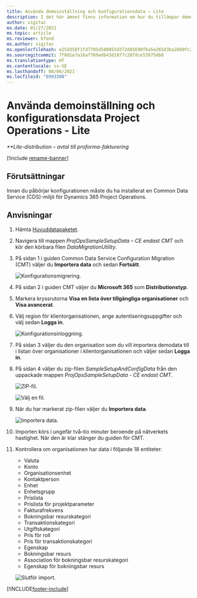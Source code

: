 ```yaml
---
title: Använda demoinställning och konfigurationsdata – Lite
description: I det här ämnet finns information om hur du tillämpar demoinställning konfigurationsdata i Project Operations.
author: sigitac
ms.date: 01/27/2021
ms.topic: article
ms.reviewer: kfend
ms.author: sigitac
ms.openlocfilehash: e25d358f1fd7705d580855d372d85690f6a5e265d3ba2b60fc26742bf3edc86f
ms.sourcegitcommit: 7f8d1e7a16af769adb43d1877c28fdce53975db8
ms.translationtype: HT
ms.contentlocale: sv-SE
ms.lasthandoff: 08/06/2021
ms.locfileid: "6993308"
---
```

# <a name="apply-demo-setup-and-configuration-data-for-project-operations---lite"></a>Använda demoinställning och konfigurationsdata Project Operations - Lite 

_**Lite-distribution – avtal till proforma-fakturering_

[!include [rename-banner](~/includes/cc-data-platform-banner.md)]

## <a name="prerequisites"></a>Förutsättningar

Innan du påbörjar konfigurationen måste du ha installerat en Common Data Service (CDS)-miljö för Dynamics 365 Project Operations.


## <a name="instructions"></a>Anvisningar

1. Hämta [Huvuddatapaketet](https://download.microsoft.com/download/3/4/1/341bf279-a64f-4baa-af31-ce624859b518/ProjOpsSampleSetupData-%20CE%20only.zip). 
2. Navigera till mappen *ProjOpsSampleSetupData – CE endast CMT* och kör den körbara filen *DataMigrationUtility*.
3. På sidan 1 i guiden Common Data Service Configuration Migration (CMT) väljer du **Importera data** och sedan **Fortsätt**.

    ![Konfigurationsmigrering.](./media/1ConfigurationMigration.png)

4. På sidan 2 i guiden CMT väljer du **Microsoft 365** som **Distributionstyp**.
5. Markera kryssrutorna **Visa en lista över tillgängliga organisationer** och **Visa avancerat**.
6. Välj region för klientorganisationen, ange autentiseringsuppgifter och välj sedan **Logga in**.

   ![Konfigurationsinloggning.](./media/2ConfigurationSignin.png)

7. På sidan 3 väljer du den organisation som du vill importera demodata till i listan över organisationer i klientorganisationen och väljer sedan **Logga in**.
8. På sidan 4 väljer du zip-filen *SampleSetupAndConfigData* från den uppackade mappen *ProjOpsSampleSetupData - CE endast CMT*.

   ![ZIP-fil.](./media/3ZipFile.png)

   ![Välj en fil.](./media/4SelectAFile.png)

9. När du har markerat zip-filen väljer du **Importera data**.

   ![Importera data.](./media/5ImportData.png)

10. Importen körs i ungefär två–tio minuter beroende på nätverkets hastighet. När den är klar stänger du guiden för CMT. 
11. Kontrollera om organisationen har data i följande 18 entiteter:

    -   Valuta
    -   Konto
    -   Organisationsenhet
    -   Kontaktperson
    -   Enhet
    -   Enhetsgrupp
    -   Prislista
    -   Prislista för projektparameter 
    -   Fakturafrekvens
    -   Bokningsbar resurskategori
    -   Transaktionskategori
    -   Utgiftskategori
    -   Pris för roll
    -   Pris för transaktionskategori
    -   Egenskap
    -   Bokningsbar resurs
    -   Association för bokningsbar resurskategori
    -   Egenskap för bokningsbar resurs

    ![Slutför import.](./media/6CompleteImport.png)


[!INCLUDE[footer-include](../includes/footer-banner.md)]
